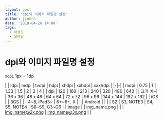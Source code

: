 ```yaml
---
layout: post
title: 'dpi와 이미지 파일명 설정'
author: jinnnh
date: '2018-04-26 14:00'
tags:
  - 해상도
  - 모바일
---
```


# dpi와 이미지 파일명 설정

`mdpi` 1px = 1dp

|  | ldpi | mdpi | tvdpi | hdpi | xhdpi | xxhdpi | xxxhdpi |
|-|-|
| mdpi | 0.75 | 1 | 1.33 | 1.5 | 2 | 3 | 4 |
| dpi | 120 | 160 | 213 | 240 | 320 | 480 | 640 |
| 크기 예시 | 36 x 36 | 48 x 48 | 64 x 64 | 72 x 72 | 96 x 96 | 144 x 144 | 192 x 192 |
| iOS | | 3GS | | | 4~8, iPad3~ | 6+~8+, X | |
| Android | | | | S2 | S3, NOTE3 | S4, S5, NOTE4 | S6~S9, G3~G6 |
| image | | img_name.png | | | img_name@2x.png | img_name@3x.png | |


